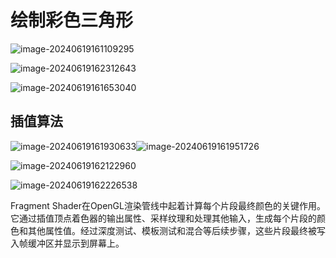 # 绘制彩色三角形



![image-20240619161109295](https://my-figures.oss-cn-beijing.aliyuncs.com/Figures/image-20240619161109295.png)

![image-20240619162312643](https://my-figures.oss-cn-beijing.aliyuncs.com/Figures/image-20240619162312643.png)

![image-20240619161653040](https://my-figures.oss-cn-beijing.aliyuncs.com/Figures/image-20240619161653040.png)



## 插值算法

![image-20240619161930633](https://my-figures.oss-cn-beijing.aliyuncs.com/Figures/image-20240619161930633.png)![image-20240619161951726](https://my-figures.oss-cn-beijing.aliyuncs.com/Figures/image-20240619161951726.png)



![image-20240619162122960](https://my-figures.oss-cn-beijing.aliyuncs.com/Figures/image-20240619162122960.png)



![image-20240619162226538](https://my-figures.oss-cn-beijing.aliyuncs.com/Figures/image-20240619162226538.png)

Fragment Shader在OpenGL渲染管线中起着计算每个片段最终颜色的关键作用。它通过插值顶点着色器的输出属性、采样纹理和处理其他输入，生成每个片段的颜色和其他属性值。经过深度测试、模板测试和混合等后续步骤，这些片段最终被写入帧缓冲区并显示到屏幕上。